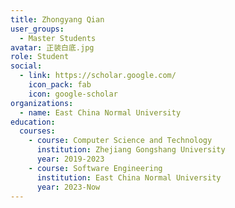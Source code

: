 ```yaml
---
title: Zhongyang Qian
user_groups:
  - Master Students
avatar: 正装白底.jpg
role: Student
social:
  - link: https://scholar.google.com/
    icon_pack: fab
    icon: google-scholar
organizations:
  - name: East China Normal University
education:
  courses:
    - course: Computer Science and Technology
      institution: Zhejiang Gongshang University
      year: 2019-2023
    - course: Software Engineering
      institution: East China Normal University
      year: 2023-Now
---
```

